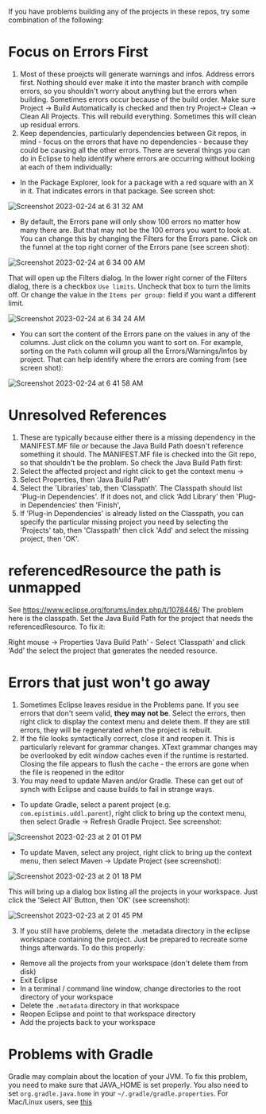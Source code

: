 If you have problems building any of the projects in these repos, try some combination of the following:

# Focus on Errors First
1. Most of these proejcts will generate warnings and infos. Address errors first. Nothing should ever make it into the master branch with compile errors,
so you shouldn't worry about anything but the errors when building. Sometimes errors occur because of the build order. Make sure Project -> Build Automatically is checked and then try Project-> Clean -> Clean All 
Projects. This will rebuild everything. Sometimes this will clean up residual errors.
1. Keep dependencies, particularly dependencies between Git repos,  in mind - focus on the errors that have no dependencies - because they could be causing all the other errors. There are several things you can do in Eclipse to help identify where errors are occurring without looking at each of them individually:
* In the Package Explorer, look for a package with a red square with an X in it. That indicates errors in that package. See screen shot:

![Screenshot 2023-02-24 at 6 31 32 AM](https://user-images.githubusercontent.com/120406738/221204401-c1097427-4a7f-4340-acd2-dcbe7ae6a64a.png)

* By default, the Errors pane will only show 100 errors no matter how many there are. But that may not be the 100 errors you want to look at. You can change this by changing the Filters for the Errors pane. Click on the funnel at the top right corner of the Errors pane (see screen shot):

![Screenshot 2023-02-24 at 6 34 00 AM](https://user-images.githubusercontent.com/120406738/221204925-2cb84d95-289a-41f6-bc22-f1896523ed65.png)

That will open up the Filters dialog. In the lower right corner of the Filters dialog, there is a checkbox `Use limits`. Uncheck that box to turn the limits off. Or change the value in the `Items per group:` field if you want a different limit.

![Screenshot 2023-02-24 at 6 34 24 AM](https://user-images.githubusercontent.com/120406738/221205167-6482c2da-ecb9-4f35-8880-c59109a2217e.png)

* You can sort the content of the Errors pane on the values in any of the columns. Just click on the column you want to sort on. For example, sorting on the `Path` column will group all the Errors/Warnings/Infos by project. That can help identify where the errors are coming from (see screen shot):

![Screenshot 2023-02-24 at 6 41 58 AM](https://user-images.githubusercontent.com/120406738/221206668-c5c95683-1dd3-4398-80bf-4a536cefb60f.png)

# Unresolved References
1. These are typically because either there is a missing dependency in the MANIFEST.MF file *or* because the Java Build Path doesn't reference something 
it should. The MANIFEST.MF file is checked into the Git repo, so that shouldn't be the problem. So check the Java Build Path first: 
1. Select the affected project
and right click to get the context menu -> 
1. Select Properties, then ‘Java Build Path’
2. Select the 'Libraries' tab, then ‘Classpath’. The Classpath should list 'Plug-in Dependencies'.  If it does not,  and click ‘Add Library’ then 'Plug-in Dependencies' then 'Finish', 
3. If 'Plug-in Dependencies' is already listed on the Classpath, you can specify the particular missing project you need by
selecting the 'Projects' tab, then 'Classpath' then click 'Add' and select the missing project, then 'OK'.

# referencedResource the path is unmapped
See https://www.eclipse.org/forums/index.php/t/1078446/
The problem here is the classpath. Set the Java Build Path for the project that needs the referencedResource. To fix it: 

Right mouse -> Properties ‘Java Build Path’ - Select ‘Classpath’ and click ‘Add’ the select the project that generates the needed resource.

# Errors that just won't go away
1. Sometimes Eclipse leaves residue in the Problems pane. If you see errors that don't seem valid, **they may not be**. Select the errors, then right click
to display the context menu and delete them. If they are still errors, they will be regenerated when the project is rebuilt.
1. If the file looks syntactically correct, close it and reopen it. This is particularly relevant for grammar changes. XText grammar changes may 
be overlooked by edit window caches even if the runtime is restarted. Closing the file appears to flush the cache - the errors are gone when the 
file is reopened in the editor
1. You may need to update Maven and/or Gradle. These can get out of synch with Eclipse and cause builds to fail in strange ways. 
* To update Gradle, select a parent project (e.g. `com.epistimis.uddl.parent`), right click to bring up the context menu, then select Gradle -> Refresh Gradle Project. See screenshot:

![Screenshot 2023-02-23 at 2 01 01 PM](https://user-images.githubusercontent.com/120406738/221041367-5f170a36-d87b-42a7-923e-3864994a91bc.png)

* To update Maven, select any project, right click to bring up the context menu, then select Maven -> Update Project (see screenshot):

![Screenshot 2023-02-23 at 2 01 18 PM](https://user-images.githubusercontent.com/120406738/221041577-23b6b162-da2e-442e-8b3b-82f30d84b66a.png)

This will bring up a dialog box listing all the projects in your workspace. Just click the 'Select All' Button, then 'OK' (see screenshot):

![Screenshot 2023-02-23 at 2 01 45 PM](https://user-images.githubusercontent.com/120406738/221041866-d6b9f52b-a6e9-40fa-955c-215fa14d2fca.png)


3. If you still have problems, delete the .metadata directory in the eclipse workspace containing the project. Just be prepared to recreate some things afterwards. To do this properly:
* Remove all the projects from your workspace (don't delete them from disk)
* Exit Eclipse
* In a terminal / command line window, change directories to the root directory of your workspace
* Delete the `.metadata` directory in that workspace
* Reopen Eclipse and point to that workspace directory
* Add the projects back to your workspace

# Problems with Gradle
Gradle may complain about the location of your JVM. To fix this problem, you need to make sure that JAVA_HOME is set properly. You also need to set `org.gradle.java.home` in your `~/.gradle/gradle.properties`. For Mac/Linux users, see [this](https://askubuntu.com/questions/1259159/gradle-java-home-is-set-to-an-invalid-directory) 
